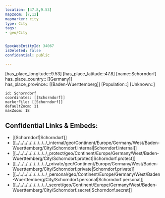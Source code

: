 ```yaml
---
location: [47.8,9.53] 
mapzoom: [7,12] 
mapmarker: city 
type: City
tags:
- geo/City


SpocWebEntityId: 34067
isDeleted: false
confidential: public

---
```

[has_place_longitude::9.53] 
[has_place_latitude::47.8] 
[name::Schorndorf] 
has_place_country:: [[Germany]]  
has_place_province:: [[Baden-Wuerttemberg]] 
[Population::] 
[Unknown::] 


```leaflet
id: Schorndorf
coordinates: [[Schorndorf]] 
markerFile: [[Schorndorf]] 
defaultZoom: 11 
maxZoom: 18
```


## Confidential Links & Embeds: 
- [[Schorndorf|Schorndorf]]  
- [[../../../../../../../../_internal/geo/Continent/Europe/Germany/West/Baden-Wuerttemberg/City/Schorndorf.internal|Schorndorf.internal]] 
- [[../../../../../../../../_protect/geo/Continent/Europe/Germany/West/Baden-Wuerttemberg/City/Schorndorf.protect|Schorndorf.protect]] 
- [[../../../../../../../../_private/geo/Continent/Europe/Germany/West/Baden-Wuerttemberg/City/Schorndorf.private|Schorndorf.private]] 
- [[../../../../../../../../_personal/geo/Continent/Europe/Germany/West/Baden-Wuerttemberg/City/Schorndorf.personal|Schorndorf.personal]] 
- [[../../../../../../../../_secret/geo/Continent/Europe/Germany/West/Baden-Wuerttemberg/City/Schorndorf.secret|Schorndorf.secret]] 
